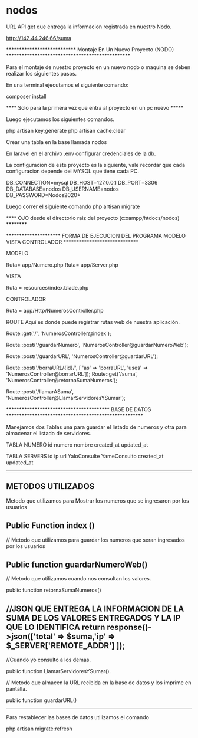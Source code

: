# nodos
URL API get que entrega la informacion registrada en nuestro Nodo.

http://142.44.246.66/suma

*************************** Montaje En Un Nuevo Proyecto (NODO) ************************************************

Para el montaje de nuestro proyecto en un nuevo nodo o maquina se deben realizar los siguientes pasos.

En una terminal ejecutamos el siguiente comando:

composer install

**** Solo para la primera vez que entra al proyecto en un pc nuevo ***** 

Luego ejecutamos los siguientes comandos.

php artisan key:generate
php artisan cache:clear

Crear una tabla en la base llamada nodos

En laravel en el archivo .env configurar credenciales de la db.

La configuracion de este proyecto es la siguiente,  vale recordar que cada configuracion depende del MYSQL que tiene cada PC.

DB_CONNECTION=mysql
DB_HOST=127.0.0.1
DB_PORT=3306
DB_DATABASE=nodos
DB_USERNAME=nodos
DB_PASSWORD=Nodos2020*

Luego correr el siguiente comando
php artisan migrate

**** OJO desde el directorio raiz del proyecto  (c:xampp/htdocs/nodos) ********

********************* FORMA DE EJECUCION DEL PROGRAMA MODELO VISTA CONTROLADOR *****************************

MODELO

Ruta= app/Numero.php
Ruta= app/Server.php

VISTA

Ruta = resources/index.blade.php

CONTROLADOR

Ruta = app/Http/NumerosController.php

ROUTE 
Aquí es donde puede registrar rutas web de nuestra aplicación.

Route::get('/', 'NumerosController@index');

Route::post('/guardarNumero', 'NumerosController@guardarNumeroWeb');

Route::post('/guardarURL', 'NumerosController@guardarURL');

Route::post('/borraURL/{id}/', [
    'as' => 'borraURL', 'uses' => 'NumerosController@borrarURL']);
Route::get('/suma', 'NumerosController@retornaSumaNumeros');

Route::post('/llamarASuma', 'NumerosController@LlamarServidoresYSumar');


**************************************** BASE DE DATOS *****************************************************

Manejamos dos Tablas una para guardar el listado de numeros y otra para almacenar el listado de servidores.

TABLA NUMERO
id 
numero
nombre
created_at
updated_at

TABLA SERVERS
id
ip
url
YaloConsulte
YameConsulto
created_at
updated_at 

**************************************************************************************************************
METODOS UTILIZADOS 
---------------------------------------------------------------------------------------------------
Metodo que utilizamos para Mostrar los numeros que se ingresaron por los usuarios

Public Function index ()
---------------------------------------------------------------------------------------------------

// Metodo que utilizamos para guardar los numeros que seran ingresados por los usuarios

Public function guardarNumeroWeb()
---------------------------------------------------------------------------------------------------

// Metodo que utilizamos cuando nos consultan los valores.

public function retornaSumaNumeros()

//JSON QUE ENTREGA LA INFORMACION DE LA SUMA DE LOS VALORES ENTREGADOS Y LA IP QUE LO IDENTIFICA
        return response()->json(['total' => $suma,'ip' => $_SERVER['REMOTE_ADDR'] ]);
---------------------------------------------------------------------------------------------------

//Cuando yo consulto a los demas.

public function LlamarServidoresYSumar().

// Metodo que almacen la URL recibida en la base de datos y los imprime en pantalla.

public function guardarURL()

----------------------------------------------------------------------------------------------------

Para restablecer las bases de datos utilizamos el comando 

php artisan migrate:refresh
 
